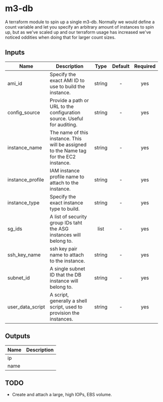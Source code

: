 # m3-db

A terraform module to spin up a single m3-db. Normally we would define a count variable and let you specify an arbitrary amount of instances to spin up, but as we've scaled up and our terraform usage has increased we've noticed oddities when doing that for larger count sizes.

## Inputs

| Name | Description | Type | Default | Required |
|------|-------------|:----:|:-----:|:-----:|
| ami_id | Specify the exact AMI ID to use to build the instance. | string | - | yes |
| config_source | Provide a path or URL to the configuration source. Useful for auditing. | string | - | yes |
| instance_name | The name of this instance. This will be assigned to the Name tag for the EC2 instance. | string | - | yes |
| instance_profile | IAM instance profile name to attach to the instance. | string | - | yes |
| instance_type | Specify the exact instance type to build. | string | - | yes |
| sg_ids | A list of security group IDs taht the ASG instances will belong to. | list | - | yes |
| ssh_key_name | ssh key pair name to attach to the instance. | string | - | yes |
| subnet_id | A single subnet ID that the DB instance will belong to. | string | - | yes |
| user_data_script | A script, generally a shell script, used to provision the instances. | string | - | yes |

## Outputs

| Name | Description |
|------|-------------|
| ip |  |
| name |  |

## TODO

  * Create and attach a large, high IOPs, EBS volume.
